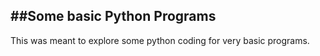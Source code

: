 ##Some basic Python Programs
---------------------------------------
This was meant to explore some python coding for very basic programs.